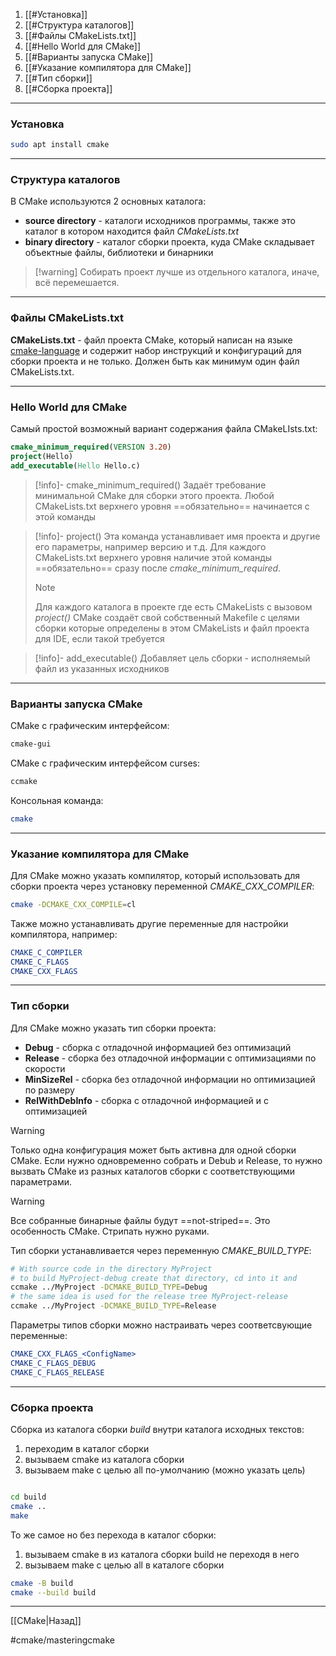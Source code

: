 1. [[#Установка]]
2. [[#Структура каталогов]]
3. [[#Файлы CMakeLists.txt]]
4. [[#Hello World для CMake]]
5. [[#Варианты запуска CMake]]
6. [[#Указание компилятора для CMake]]
7. [[#Тип сборки]]
8. [[#Сборка проекта]]

---
### Установка

```bash
sudo apt install cmake
```

---
### Структура каталогов

В CMake используются 2 основных каталога:
- **source directory** - каталоги исходников программы, также это каталог в котором находится файл *CMakeLists.txt*
- **binary directory** - каталог сборки проекта, куда CMake складывает объектные файлы, библиотеки и бинарники

>[!warning] Собирать проект лучше из отдельного каталога, иначе, всё перемешается.

---
### Файлы CMakeLists.txt

**CMakeLists.txt** - файл проекта CMake, который написан на языке [cmake-language](https://cmake.org/cmake/help/latest/manual/cmake-language.7.html#manual:cmake-language(7)) и содержит набор инструкций и конфигураций для сборки проекта и не только. Должен быть как минимум один файл CMakeLists.txt.

---
### Hello World для CMake

Самый простой возможный вариант содержания файла CMakeLIsts.txt:

```cmake
cmake_minimum_required(VERSION 3.20)
project(Hello)
add_executable(Hello Hello.c)
```

> [!info]- cmake_minimum_required() 
>  Задаёт требование минимальной CMake для сборки этого проекта. Любой CMakeLists.txt верхнего уровня ==обязательно== начинается с этой команды

> [!info]- project() 
>  Эта команда устанавливает имя проекта и другие его параметры, например версию и т.д.  Для каждого CMakeLists.txt верхнего уровня наличие этой команды ==обязательно== сразу после *cmake_minimum_required*.
>  > [!note] 
>  > Для каждого каталога в проекте где есть CMakeLists с вызовом *project()* CMake создаёт свой собственный Makefile с целями сборки которые определены в этом CMakeLists и файл проекта для IDE, если такой требуется

> [!info]- add_executable()
> Добавляет цель сборки - исполняемый файл из указанных исходников

---
### Варианты запуска CMake

CMake с графическим интерфейсом:

```bash
cmake-gui
```

CMake с графическим интерфейсом curses:

```bash
ccmake
```

Консольная команда:

```bash
cmake
```

---
### Указание компилятора для CMake

Для CMake можно указать компилятор, который использовать для сборки проекта через установку переменной *CMAKE_CXX_COMPILER*:

```bash
cmake -DCMAKE_CXX_COMPILE=cl
```

Также можно устанавливать другие переменные для настройки компилятора, например:

```cmake
CMAKE_C_COMPILER
CMAKE_C_FLAGS
CMAKE_CXX_FLAGS
```

---
### Тип сборки

Для CMake можно указать тип сборки проекта:

- **Debug** - сборка с отладочной информацией без оптимизаций
- **Release** - сборка без отладочной информации с оптимизациями по скорости
- **MinSizeRel** - сборка без отладочной информации но оптимизацией по размеру 
- **RelWithDebInfo** - сборка с отладочной информацией и с оптимизацией

> [!warning]
> Только одна конфигурация может быть активна для одной сборки CMake. Если нужно одновременно собрать и Debub и Release, то нужно вызвать CMake из разных каталогов сборки с соответствующими параметрами.

>[!warning]
> Все собранные бинарные файлы будут ==not-striped==. Это особенность CMake. Стрипать нужно руками.

Тип сборки устанавливается через переменную *CMAKE_BUILD_TYPE*:

```bash
# With source code in the directory MyProject
# to build MyProject-debug create that directory, cd into it and
ccmake ../MyProject -DCMAKE_BUILD_TYPE=Debug
# the same idea is used for the release tree MyProject-release
ccmake ../MyProject -DCMAKE_BUILD_TYPE=Release
```

Параметры типов сборки можно настраивать через соответсвующие переменные:

```cmake
CMAKE_CXX_FLAGS_<ConfigName>
CMAKE_C_FLAGS_DEBUG
CMAKE_C_FLAGS_RELEASE
```

---
### Сборка проекта

Сборка из каталога сборки *build* внутри каталога исходных текстов:
1. переходим в каталог сборки
2. вызываем cmake из каталога сборки
3. вызываем make c целью all по-умолчанию (можно указать цель)

```bash

cd build 
cmake .. 
make     
```

То же самое но без перехода в каталог сборки:
1. вызываем cmake в из каталога сборки build не переходя в него
2. вызываем make с целью all в каталоге сборки

```bash
cmake -B build           
cmake --build build      
```

---
[[CMake|Назад]]

#cmake/masteringcmake